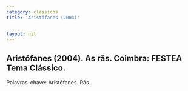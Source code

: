 ```yaml
---
category: classicos
title: 'Aristófanes (2004)'


layout: nil
---
```


## Aristófanes (2004). As rãs. Coimbra: FESTEA Tema Clássico.

Palavras-chave: Aristófanes. Rãs.

